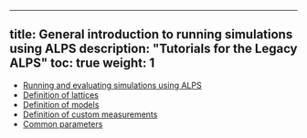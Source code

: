 
---
title: General introduction to running simulations using ALPS
description: "Tutorials for the Legacy ALPS"
toc: true
weight: 1
---

- [Running and evaluating simulations using ALPS](runalps)
- [Definition of lattices](latticehowtos)
- [Definition of models](modeldef)
- [Definition of custom measurements](measuredef)
- [Common parameters](parameters)




